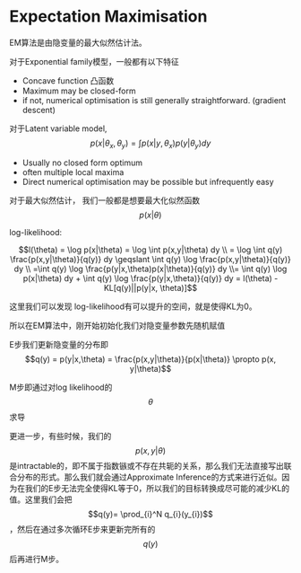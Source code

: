 # Expectation Maximisation

EM算法是由隐变量的最大似然估计法。

对于Exponential family模型，一般都有以下特征

* Concave function 凸函数
* Maximum may be closed-form
* if not, numerical optimisation is still generally straightforward. \(gradient descent\)

对于Latent variable model, $$p(x| \theta_{x}, \theta_{y}) = \int p(x|y, \theta_{x}) p(y|\theta_{y}) dy$$ 

* Usually no closed form optimum
* often multiple local maxima
* Direct numerical optimisation may be possible but infrequently easy

对于最大似然估计， 我们一般都是想要最大化似然函数 $$p(x|\theta)$$ 

log-likelihood:

 $$l(\theta) = \log p(x|\theta) = \log \int p(x,y|\theta) dy \\  = \log \int q(y) \frac{p(x,y|\theta)}{q(y)} dy  \geqslant \int q(y) \log \frac{p(x,y|\theta)}{q(y)} dy \\ =\int q(y) \log \frac{p(y|x,\theta)p(x|\theta)}{q(y)} dy  \\= \int q(y) \log p(x|\theta) dy + \int q(y) \log \frac{p(y|x,\theta)}{q(y)} dy  = l(\theta) - KL[q(y)||p(y|x, \theta)]$$ 

这里我们可以发现 log-likelihood有可以提升的空间，就是使得KL为0。

所以在EM算法中，刚开始初始化我们对隐变量参数先随机赋值

E步我们更新隐变量的分布即 $$q(y) = p(y|x,\theta) = \frac{p(x,y|\theta)}{p(x|\theta)} \propto p(x, y|\theta)$$ 

M步即通过对log likelihood的 $$\theta$$ 求导



更进一步，有些时候，我们的 $$p(x,y|\theta) $$ 是intractable的，即不属于指数镞或不存在共轭的关系，那么我们无法直接写出联合分布的形式。那么我们就会通过Approximate Inference的方式来进行近似。因为在我们的E步无法完全使得KL等于0，所以我们的目标转换成尽可能的减少KL的值。这里我们会把 $$q(y)= \prod_{i}^N q_{i}(y_{i})$$ ，然后在通过多次循环E步来更新完所有的 $$q(y)$$ 后再进行M步。



